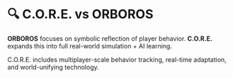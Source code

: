 # 🔍 C.O.R.E. vs ORBOROS

**ORBOROS** focuses on symbolic reflection of player behavior.
**C.O.R.E.** expands this into full real-world simulation + AI learning.

C.O.R.E. includes multiplayer-scale behavior tracking, real-time adaptation, and world-unifying technology.
